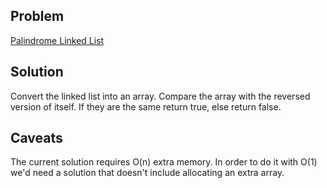 ## Problem

[Palindrome Linked List](https://leetcode.com/explore/interview/card/top-interview-questions-easy/93/linked-list/772/)

## Solution

Convert the linked list into an array. Compare the array with the reversed 
version of itself. If they are the same return true, else return false. 

## Caveats

The current solution requires O(n) extra memory. In order to do it with O(1)
we'd need a solution that doesn't include allocating an extra array.
